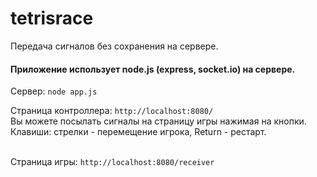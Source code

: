 <h1>tetrisrace</h1>

Передача сигналов без сохранения на сервере.

<h4>Приложение использует node.js (express, socket.io) на сервере.</h4>

Сервер: `node app.js`

Страница контроллера: `http://localhost:8080/`<br>
Вы можете посылать сигналы на страницу игры нажимая на кнопки.<br>
Клавиши: стрелки - перемещение игрока, Return - рестарт.<br><br>

Страница игры: `http://localhost:8080/receiver`
